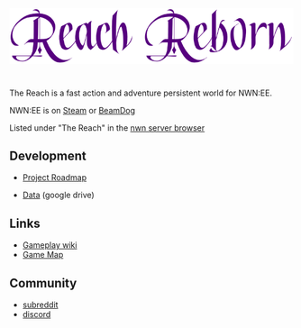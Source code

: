 
![Reach Reborn](/images/logo_full.png)
#

The Reach is a fast action and adventure persistent world for NWN:EE.

NWN:EE is on [Steam](https://store.steampowered.com/app/704450/Neverwinter_Nights_Enhanced_Edition/) or [BeamDog](http://nwn.beamdog.com)

Listed under "The Reach" in the [nwn server browser](http://nwn.beamdog.net/)


## Development

* [Project Roadmap](https://trello.com/b/2BMmIrfN/reachpw-roadmap)

* [Data](https://drive.google.com/drive/folders/1Xyd_evpwZ3Afr9OcV1GvKJNX_8hwd0SZ?usp=sharing) (google drive)

## Links
* [Gameplay wiki](https://github.com/ReachPW/ReachPW_Public/wiki) 
* [Game Map](https://drive.google.com/file/d/1DrF7L02eiSCDB3wtY9WJ603nq2lMuYZq/view)

## Community
* [subreddit](https://www.reddit.com/r/ReachPW)
* [discord](https://discord.gg/WBZUV8A)
